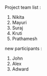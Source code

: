 Project team list :

1. Nikita 
2. Mayuri
3. Suraj
4. Kruti
5. Prathamesh

new participants :
1. John
2. Alex
3. Adward
